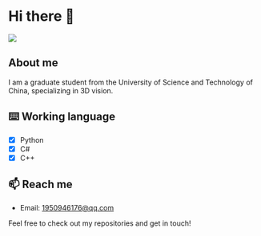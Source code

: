# Hi there 👀

<div display="flex">
<img src="https://github-readme-stats.vercel.app/api/top-langs/?username=ceastld&layout=compact&icon_color=eed0d2&text_color=24292e&bg_color=ffffff&title_color=eed0d2&hide_title=true" />
</div>

## About me
 
I am a graduate student from the University of Science and Technology of China, specializing in 3D vision.


## ⌨️ Working language

- [x] Python
- [x] C#
- [x] C++

## 📫 Reach me

- Email: [1950946176@qq.com](mailto:1950946176@qq.com)

Feel free to check out my repositories and get in touch!

